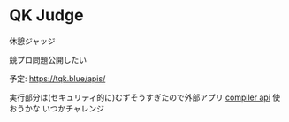 # QK Judge

休憩ジャッジ

競プロ問題公開したい

予定: https://tqk.blue/apis/

実行部分は(セキュリティ的に)むずそうすぎたので外部アプリ [compiler api](https://www.jdoodle.com/compiler-api/) 使おうかな いつかチャレンジ

